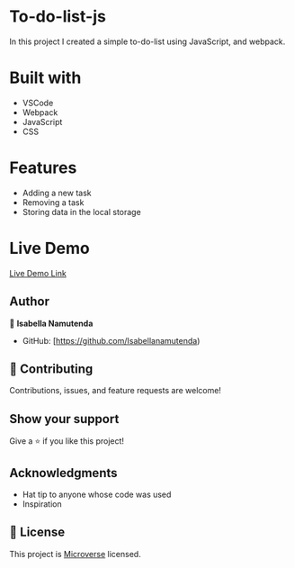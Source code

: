 # To-do-list-js
In this project I created a simple to-do-list using JavaScript, and webpack.

# Built with
- VSCode
- Webpack
- JavaScript
- CSS

# Features
- Adding a new task
- Removing a task
- Storing data in the local storage

# Live Demo
[Live Demo Link](https://isabellanamutenda.github.io/To-do-list-js/)


## Author

👤 **Isabella Namutenda**

- GitHub: [https://github.com/Isabellanamutenda)



## 🤝 Contributing

Contributions, issues, and feature requests are welcome!

## Show your support

Give a ⭐️ if you like this project!

## Acknowledgments

- Hat tip to anyone whose code was used
- Inspiration

## 📝 License

This project is [Microverse](https://www.microverse.org/) licensed.
